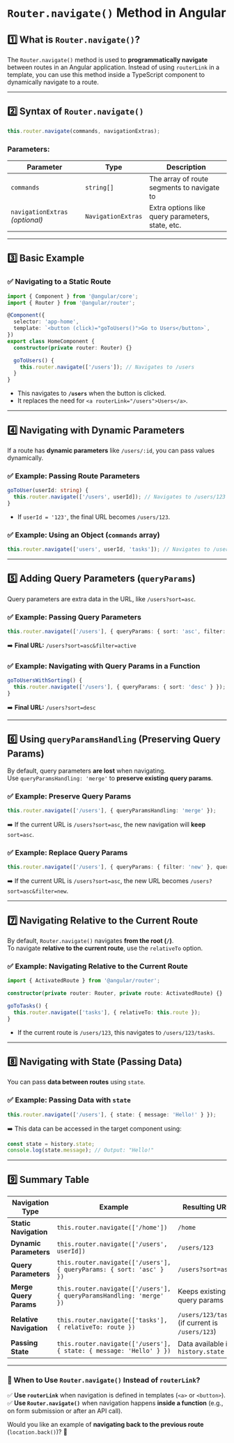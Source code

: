 # **`Router.navigate()` Method in Angular**  

## **1️⃣ What is `Router.navigate()`?**  
The `Router.navigate()` method is used to **programmatically navigate** between routes in an Angular application. Instead of using `routerLink` in a template, you can use this method inside a TypeScript component to dynamically navigate to a route.

---

## **2️⃣ Syntax of `Router.navigate()`**
```typescript
this.router.navigate(commands, navigationExtras);
```

### **Parameters:**
| **Parameter** | **Type** | **Description** |
|-------------|---------|----------------|
| `commands` | `string[]` | The array of route segments to navigate to |
| `navigationExtras` _(optional)_ | `NavigationExtras` | Extra options like query parameters, state, etc. |

---

## **3️⃣ Basic Example**
### ✅ **Navigating to a Static Route**
```typescript
import { Component } from '@angular/core';
import { Router } from '@angular/router';

@Component({
  selector: 'app-home',
  template: `<button (click)="goToUsers()">Go to Users</button>`,
})
export class HomeComponent {
  constructor(private router: Router) {}

  goToUsers() {
    this.router.navigate(['/users']); // Navigates to /users
  }
}
```
- This navigates to **`/users`** when the button is clicked.  
- It replaces the need for `<a routerLink="/users">Users</a>`.

---

## **4️⃣ Navigating with Dynamic Parameters**
If a route has **dynamic parameters** like `/users/:id`, you can pass values dynamically.

### ✅ **Example: Passing Route Parameters**
```typescript
goToUser(userId: string) {
  this.router.navigate(['/users', userId]); // Navigates to /users/123
}
```
- If `userId = '123'`, the final URL becomes `/users/123`.

### ✅ **Example: Using an Object (`commands` array)**
```typescript
this.router.navigate(['users', userId, 'tasks']); // Navigates to /users/123/tasks
```

---

## **5️⃣ Adding Query Parameters (`queryParams`)**
Query parameters are extra data in the URL, like `/users?sort=asc`.

### ✅ **Example: Passing Query Parameters**
```typescript
this.router.navigate(['/users'], { queryParams: { sort: 'asc', filter: 'active' } });
```
➡️ **Final URL:** `/users?sort=asc&filter=active`

### ✅ **Example: Navigating with Query Params in a Function**
```typescript
goToUsersWithSorting() {
  this.router.navigate(['/users'], { queryParams: { sort: 'desc' } });
}
```
➡️ **Final URL:** `/users?sort=desc`

---

## **6️⃣ Using `queryParamsHandling` (Preserving Query Params)**
By default, query parameters **are lost** when navigating.  
Use `queryParamsHandling: 'merge'` to **preserve existing query params**.

### ✅ **Example: Preserve Query Params**
```typescript
this.router.navigate(['/users'], { queryParamsHandling: 'merge' });
```
➡️ If the current URL is `/users?sort=asc`, the new navigation will **keep** `sort=asc`.

### ✅ **Example: Replace Query Params**
```typescript
this.router.navigate(['/users'], { queryParams: { filter: 'new' }, queryParamsHandling: 'merge' });
```
➡️ If the current URL is `/users?sort=asc`, the new URL becomes `/users?sort=asc&filter=new`.

---

## **7️⃣ Navigating Relative to the Current Route**
By default, `Router.navigate()` navigates **from the root (`/`)**.  
To navigate **relative to the current route**, use the `relativeTo` option.

### ✅ **Example: Navigating Relative to the Current Route**
```typescript
import { ActivatedRoute } from '@angular/router';

constructor(private router: Router, private route: ActivatedRoute) {}

goToTasks() {
  this.router.navigate(['tasks'], { relativeTo: this.route });
}
```
- If the current route is `/users/123`, this navigates to `/users/123/tasks`.

---

## **8️⃣ Navigating with State (Passing Data)**
You can pass **data between routes** using `state`.

### ✅ **Example: Passing Data with `state`**
```typescript
this.router.navigate(['/users'], { state: { message: 'Hello!' } });
```
➡️ This data can be accessed in the target component using:
```typescript
const state = history.state;
console.log(state.message); // Output: "Hello!"
```

---

## **9️⃣ Summary Table**
| **Navigation Type** | **Example** | **Resulting URL** |
|-------------------|-------------|-----------------|
| **Static Navigation** | `this.router.navigate(['/home'])` | `/home` |
| **Dynamic Parameters** | `this.router.navigate(['/users', userId])` | `/users/123` |
| **Query Parameters** | `this.router.navigate(['/users'], { queryParams: { sort: 'asc' } })` | `/users?sort=asc` |
| **Merge Query Params** | `this.router.navigate(['/users'], { queryParamsHandling: 'merge' })` | Keeps existing query params |
| **Relative Navigation** | `this.router.navigate(['tasks'], { relativeTo: route })` | `/users/123/tasks` (if current is `/users/123`) |
| **Passing State** | `this.router.navigate(['/users'], { state: { message: 'Hello' } })` | Data available in `history.state` |

---

### **🔹 When to Use `Router.navigate()` Instead of `routerLink`?**
✅ **Use `routerLink`** when navigation is defined in templates (`<a>` or `<button>`).  
✅ **Use `Router.navigate()`** when navigation happens **inside a function** (e.g., on form submission or after an API call).  

Would you like an example of **navigating back to the previous route** (`location.back()`)? 🚀